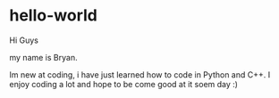 # hello-world

Hi Guys

my name is Bryan.

Im new at coding, i have just learned how to code in Python and C++.
I enjoy coding a lot and hope to be come good at it soem day :)
